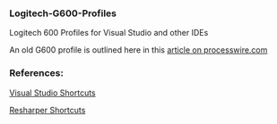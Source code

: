 ### Logitech-G600-Profiles
Logitech 600 Profiles for Visual Studio and other IDEs


An old G600 profile is outlined here in this [article on processwire.com](https://processwire.com/talk/topic/345-need-a-new-mouse/?do=findComment&comment=165396)


### References:
[Visual Studio Shortcuts](https://docs.microsoft.com/en-us/visualstudio/ide/productivity-shortcuts?view=vs-2019)

[Resharper Shortcuts](https://www.jetbrains.com/help/resharper/Reference__Keyboard_Shortcuts.html)
